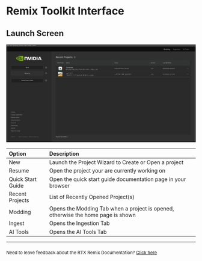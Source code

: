 # Remix Toolkit Interface

## Launch Screen

![Launch Screen](../data/images/remix-launcher-001.png)

| Option	            | Description                                                                      |
|:-------------------|:---------------------------------------------------------------------------------|
| New	               | Launch the Project Wizard to Create or Open a project                            |
| Resume	            | Open the project your are currently working on                                   |
| Quick Start Guide	 | Open the quick start guide documentation page in your browser                    |
| Recent Projects	   | List of Recently Opened Project(s)                                               |
| Modding	           | Opens the Modding Tab when a project is opened, otherwise the home page is shown |
| Ingest	            | Opens the Ingestion Tab                                                          |
| AI Tools	          | Opens the AI Tools Tab                                                           |

***
<sub> Need to leave feedback about the RTX Remix Documentation?  [Click here](https://github.com/NVIDIAGameWorks/rtx-remix/issues/new?assignees=nvdamien&labels=documentation%2Cfeedback%2Ctriage&projects=&template=documentation_feedback.yml&title=%5BDocumentation+feedback%5D%3A+) <sub>
